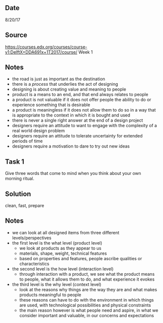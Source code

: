## Date
8/20/17

## Source
https://courses.edx.org/courses/course-v1:DelftX+DDA691x+1T2017/course/
Week 1

## Notes
* the road is just as important as the destination
* there is a *process* that underlies the act of designing
* designing is about creating value and meaning to people
* product is a means to an end, and that end always relates to people
* a product is not valuable if it does not offer people the ability to do or experience something that is desirable
* a product is meaningless if it does not allow them to do so in a way that is appropriate to the context in which it is bought and used
* there is never a single right answer at the end of a design project
* designers require an attitude to want to engage with the complexity of a real world design problem
* designers require an attitude to tolerate uncertainty for extended periods of time
* designers require a motivation to dare to try out new ideas

## Task 1
Give three words that come to mind when you think about your own morning ritual.

## Solution
clean, fast, prepare

## Notes
* we can look at all designed items from three different levels/perspectives
* the first level is the what level (product level)
    * we look at products as they appear to us
    * materials, shape, weight, technical features
    * based on properties and features, people ascribe qualities or characteristics
* the second level is the how level (interaction level)
    * through interaction with a product, we see what the product means to people, what it allows them to do, and what experience it evokes
* the third level is the why level (context level)
    * look at the reasons why things are the way they are and what makes products meaningful to people
    * these reasons can have to do with the environment in which things are used, with technological possibilities and physical constraints
    * the main reason however is what people need and aspire, in what we consider important and valuable, in our concerns and expectations




